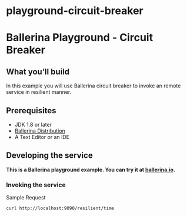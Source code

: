 # playground-circuit-breaker

# Ballerina Playground - Circuit Breaker  
 
 
 ## <a name="what-you-build"></a> What you’ll build 
 
 In this example you will use Ballerina circuit breaker to invoke an remote service in resilient manner.  
  
 ## <a name="pre-req"></a> Prerequisites
 - JDK 1.8 or later
 - [Ballerina Distribution](https://github.com/ballerina-lang/ballerina/blob/master/docs/quick-tour.md)
 - A Text Editor or an IDE 
 
 ## <a name="developing-service"></a> Developing the service 
 
 **This is a Ballerina playground example. You can try it at  [ballerina.io](https://ballerina.io).**


 
 ### <a name="invoking"></a> Invoking the service
   
 Sample Request 
   ```
  curl http://localhost:9090/resilient/time
  
   ```



